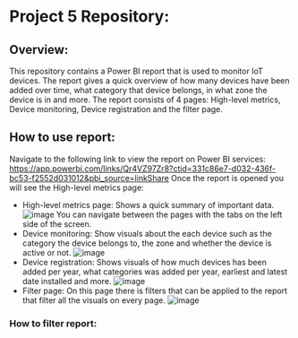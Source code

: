 # Project 5 Repository:

## Overview:
This repository contains a Power BI report that is used to monitor IoT devices. The report gives a quick overview of how many devices have been added over time, what category that device belongs, in what zone the device is in and more. The report consists of 4 pages: High-level metrics, Device monitoring, Device registration and the filter page.
## How to use report:
Navigate to the following link to view the report on Power BI services: https://app.powerbi.com/links/Qr4VZ97Zr8?ctid=331c86e7-d032-436f-bc53-f2552d031012&pbi_source=linkShare
Once the report is opened you will see the High-level metrics page:
- High-level metrics page: Shows a quick summary of important data.
![image](https://user-images.githubusercontent.com/90188915/201016825-a27e982b-dc44-49c1-8148-993f50766f4f.png)
You can navigate between the pages with the tabs on the left side of the screen.
- Device monitoring: Show visuals about the each device such as the category the device belongs to, the zone and whether the device is active or not.
![image](https://user-images.githubusercontent.com/90188915/201017250-9406c63d-47c4-46ec-b222-33e9abde8b0a.png)
- Device registration: Shows visuals of how much devices has been added per year, what categories was added per year, earliest and latest date installed and more.
![image](https://user-images.githubusercontent.com/90188915/201017325-e8ef5147-ad6b-4f53-9850-66571ff1fb3b.png)
- Filter page: On this page there is filters that can be applied to the report that filter all the visuals on every page.
![image](https://user-images.githubusercontent.com/90188915/201017400-f1974c32-db51-4db0-aa7b-22b44ee6f183.png)
### How to filter report:
